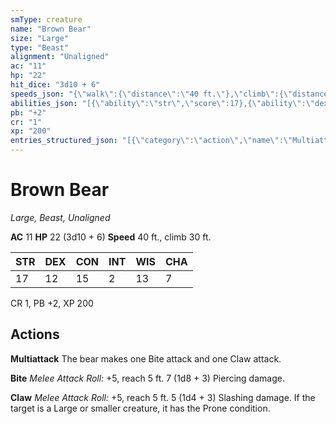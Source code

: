 ```yaml
---
smType: creature
name: "Brown Bear"
size: "Large"
type: "Beast"
alignment: "Unaligned"
ac: "11"
hp: "22"
hit_dice: "3d10 + 6"
speeds_json: "{\"walk\":{\"distance\":\"40 ft.\"},\"climb\":{\"distance\":\"30 ft.\"}}"
abilities_json: "[{\"ability\":\"str\",\"score\":17},{\"ability\":\"dex\",\"score\":12},{\"ability\":\"con\",\"score\":15},{\"ability\":\"int\",\"score\":2},{\"ability\":\"wis\",\"score\":13},{\"ability\":\"cha\",\"score\":7}]"
pb: "+2"
cr: "1"
xp: "200"
entries_structured_json: "[{\"category\":\"action\",\"name\":\"Multiattack\",\"text\":\"The bear makes one Bite attack and one Claw attack.\"},{\"category\":\"action\",\"name\":\"Bite\",\"text\":\"*Melee Attack Roll:* +5, reach 5 ft. 7 (1d8 + 3) Piercing damage.\"},{\"category\":\"action\",\"name\":\"Claw\",\"text\":\"*Melee Attack Roll:* +5, reach 5 ft. 5 (1d4 + 3) Slashing damage. If the target is a Large or smaller creature, it has the Prone condition.\"}]"
---
```


# Brown Bear
*Large, Beast, Unaligned*

**AC** 11
**HP** 22 (3d10 + 6)
**Speed** 40 ft., climb 30 ft.

| STR | DEX | CON | INT | WIS | CHA |
| --- | --- | --- | --- | --- | --- |
| 17 | 12 | 15 | 2 | 13 | 7 |

CR 1, PB +2, XP 200

## Actions

**Multiattack**
The bear makes one Bite attack and one Claw attack.

**Bite**
*Melee Attack Roll:* +5, reach 5 ft. 7 (1d8 + 3) Piercing damage.

**Claw**
*Melee Attack Roll:* +5, reach 5 ft. 5 (1d4 + 3) Slashing damage. If the target is a Large or smaller creature, it has the Prone condition.
